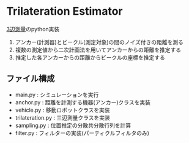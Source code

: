 # Trilateration Estimator
[3辺測量](http://vigir.missouri.edu/~gdesouza/Research/Conference_CDs/IEEE_IROS_2009/papers/0978.pdf)のpython実装
1. アンカー(計測器)とビークル(測定対象)の間のノイズ付きの距離を測る
1. 複数の測定値から二次計画法を用いてアンカーからの距離を推定する
1. 推定した各アンカーからの距離からビークルの座標を推定する

## ファイル構成
- main.py : シミュレーションを実行
- anchor.py : 距離を計測する機器(アンカー)クラスを実装
- vehicle.py : 移動ロボットクラスを実装
- trilateration.py : 三辺測量クラスを実装
- sampling.py : 位置推定の分散共分散行列を計算
- filter.py : フィルターの実装(パーティクルフィルタのみ)
